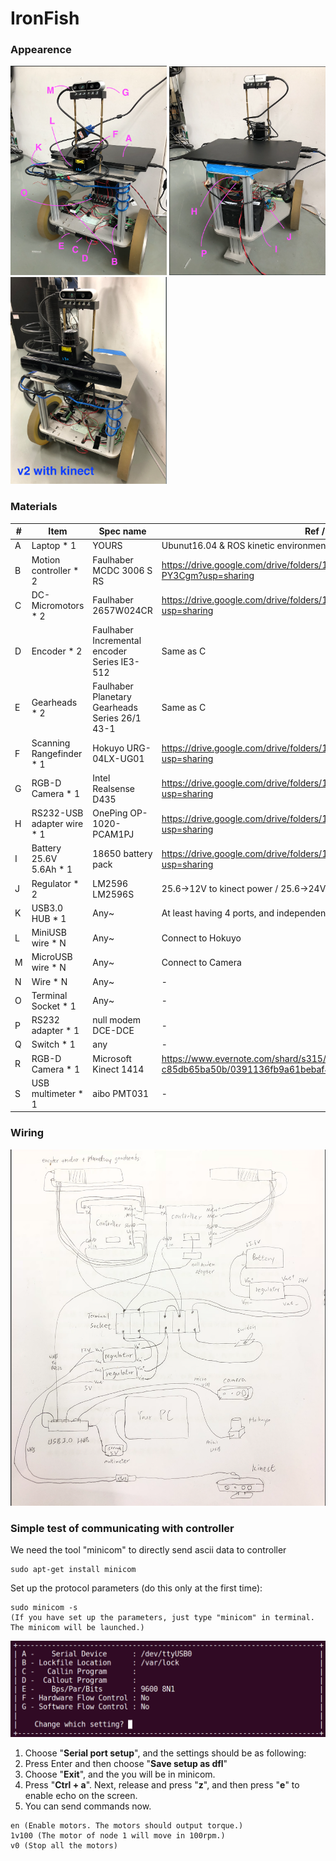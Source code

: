 # IronFish
### Appearence
<img src="https://github.com/shannon112/IronFish/blob/master/ironfish_hardware/IMG_0543.png" width="250"> <img src="https://github.com/shannon112/IronFish/blob/master/ironfish_hardware/IMG_0544.png" width="250"> <img src="https://github.com/shannon112/IronFish/blob/master/ironfish_hardware/v2.png" width="250">

### Materials
|#| Item                               | Spec name                  | Ref / Remarks   |
|-| ---------------------------------- | -------------------------  | -------- |
|A| Laptop * 1            | YOURS     | Ubunut16.04 & ROS kinetic environment is recommended  |
|B| Motion controller * 2 | Faulhaber MCDC 3006 S RS   | https://drive.google.com/drive/folders/1DKgq1ITcUMww3H3-kriDh9FNR-PY3Cgm?usp=sharing     |
|C| DC-Micromotors * 2    | Faulhaber 2657W024CR      | https://drive.google.com/drive/folders/1bG2t3RO65lxccGH9DnF-CN5II5Syyg2p?usp=sharing     |
|D| Encoder * 2 | Faulhaber Incremental encoder Series IE3-512 | Same as C     |
|E| Gearheads * 2 | Faulhaber Planetary Gearheads Series 26/1 43-1 | Same as C     |
|F| Scanning Rangefinder * 1  | Hokuyo URG-04LX-UG01  |  https://drive.google.com/drive/folders/1AfirbEaHy5gv8004uOnOZeE3WCbf11Sa?usp=sharing     |
|G| RGB-D Camera * 1     | Intel Realsense D435     | https://drive.google.com/drive/folders/19zL03yQC1dr7TytkH7gSz8V8WhdSbO7P?usp=sharing     |
|H| RS232-USB adapter wire * 1   | OnePing OP-1020-PCAM1PJ  | https://drive.google.com/drive/folders/1uPQWRpJJQQIh6ZeSIjmJu8m3Tci86CJD?usp=sharing     |
|I| Battery 25.6V 5.6Ah * 1|  18650 battery pack  | https://drive.google.com/drive/folders/1jFFBTxFVX7ok8Z7qQUKVdkUe1ItO6g4X?usp=sharing     |
|J| Regulator * 2     | LM2596 LM2596S     | 25.6->12V to kinect power / 25.6->24V to others    |
|K| USB3.0 HUB * 1     | Any~     | At least having 4 ports, and independent power line   |
|L| MiniUSB wire * N     | Any~     | Connect to Hokuyo     |
|M| MicroUSB wire * N     | Any~     | Connect to Camera      |
|N| Wire * N     | Any~     | -     |
|O| Terminal Socket * 1 | Any~     | -     |
|P| RS232 adapter * 1 | null modem DCE-DCE   | -     |
|Q| Switch * 1 | any   | -     |
|R| RGB-D Camera * 1     | Microsoft Kinect 1414  |  https://www.evernote.com/shard/s315/sh/66dd6958-0004-4f01-adf3-c85db65ba50b/0391136fb9a61bebaf4f77235412f5ee   |
|S| USB multimeter * 1 | aibo PMT031 | - 

### Wiring
<img src="https://github.com/shannon112/IronFish/blob/master/ironfish_hardware/wiring.png" width="600">

### Simple test of communicating with controller
We need the tool "minicom" to directly send ascii data to controller
```
sudo apt-get install minicom
```
Set up the protocol parameters (do this only at the first time):
```
sudo minicom -s
(If you have set up the parameters, just type "minicom" in terminal. The minicom will be launched.)
```
<img src="https://github.com/shannon112/IronFish/blob/master/ironfish_hardware/minicom_settings.png" width="600">

1. Choose "**Serial port setup**", and the settings should be as following:
2. Press Enter and then choose "**Save setup as dfl**"
3. Choose "**Exit**", and the you will be in minicom.
4. Press "**Ctrl + a**". Next, release and press "**z**",  and then press "**e**" to enable echo on the screen.
5. You can send commands now.
```
en (Enable motors. The motors should output torque.)
1v100 (The motor of node 1 will move in 100rpm.)
v0 (Stop all the motors)
```
